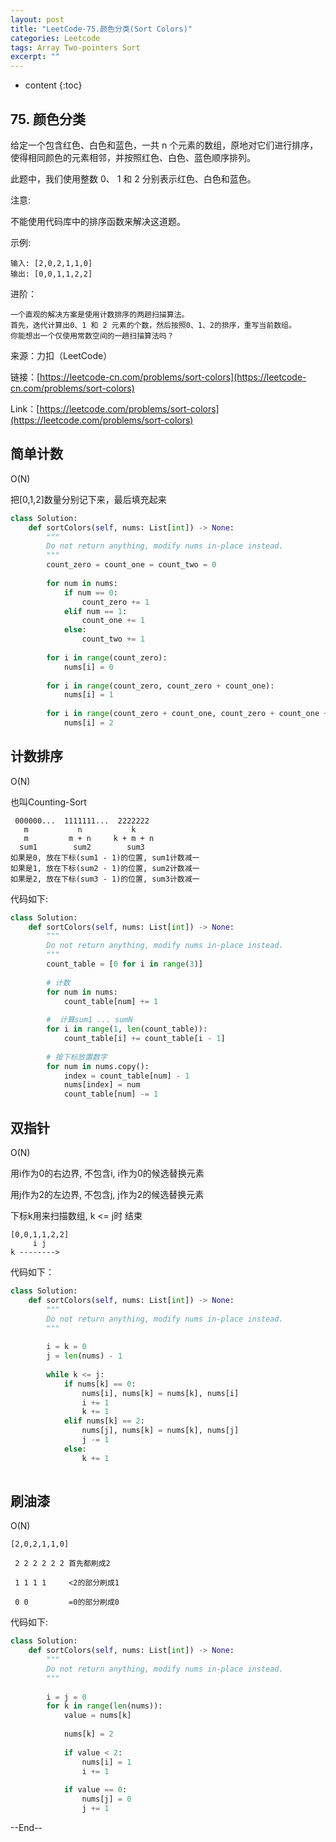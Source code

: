 ```yaml
---
layout: post
title: "LeetCode-75.颜色分类(Sort Colors)"
categories: Leetcode
tags: Array Two-pointers Sort
excerpt: ""
---
```


* content
{:toc}

## 75. 颜色分类

给定一个包含红色、白色和蓝色，一共 n 个元素的数组，原地对它们进行排序，使得相同颜色的元素相邻，并按照红色、白色、蓝色顺序排列。

此题中，我们使用整数 0、 1 和 2 分别表示红色、白色和蓝色。

注意:

不能使用代码库中的排序函数来解决这道题。

示例:

```
输入: [2,0,2,1,1,0]
输出: [0,0,1,1,2,2]
```

进阶：

```
一个直观的解决方案是使用计数排序的两趟扫描算法。
首先，迭代计算出0、1 和 2 元素的个数，然后按照0、1、2的排序，重写当前数组。
你能想出一个仅使用常数空间的一趟扫描算法吗？
```

来源：力扣（LeetCode）

链接：[https://leetcode-cn.com/problems/sort-colors](https://leetcode-cn.com/problems/sort-colors)

Link：[https://leetcode.com/problems/sort-colors](https://leetcode.com/problems/sort-colors)

## 简单计数

O(N)

把[0,1,2]数量分别记下来，最后填充起来

```python
class Solution:
    def sortColors(self, nums: List[int]) -> None:
        """
        Do not return anything, modify nums in-place instead.
        """
        count_zero = count_one = count_two = 0
        
        for num in nums:
            if num == 0:
                count_zero += 1
            elif num == 1:
                count_one += 1
            else:
                count_two += 1
            
        for i in range(count_zero):
            nums[i] = 0
            
        for i in range(count_zero, count_zero + count_one):
            nums[i] = 1
            
        for i in range(count_zero + count_one, count_zero + count_one + count_two):
            nums[i] = 2
```

## 计数排序

O(N)

也叫Counting-Sort

```
 000000...  1111111...  2222222
   m           n           k
   m         m + n     k + m + n
  sum1        sum2        sum3
如果是0, 放在下标(sum1 - 1)的位置, sum1计数减一
如果是1, 放在下标(sum2 - 1)的位置, sum2计数减一
如果是2, 放在下标(sum3 - 1)的位置, sum3计数减一
```
代码如下:

```python
class Solution:
    def sortColors(self, nums: List[int]) -> None:
        """
        Do not return anything, modify nums in-place instead.
        """
        count_table = [0 for i in range(3)]
        
        # 计数
        for num in nums:
            count_table[num] += 1
        
        #  计算sum1 ... sumN
        for i in range(1, len(count_table)):
            count_table[i] += count_table[i - 1]
            
        # 按下标放置数字
        for num in nums.copy():
            index = count_table[num] - 1
            nums[index] = num
            count_table[num] -= 1
```

## 双指针

O(N)

用i作为0的右边界, 不包含i, i作为0的候选替换元素

用j作为2的左边界, 不包含j, j作为2的候选替换元素

下标k用来扫描数组, k <= j时 结束

```
[0,0,1,1,2,2]
     i j
k -------->
```

代码如下：

```python
class Solution:
    def sortColors(self, nums: List[int]) -> None:
        """
        Do not return anything, modify nums in-place instead.
        """
        
        i = k = 0
        j = len(nums) - 1
        
        while k <= j:
            if nums[k] == 0:
                nums[i], nums[k] = nums[k], nums[i]
                i += 1
                k += 1
            elif nums[k] == 2:
                nums[j], nums[k] = nums[k], nums[j]
                j -= 1
            else:
                k += 1
        
```

## 刷油漆

O(N)

```
[2,0,2,1,1,0]

 2 2 2 2 2 2 首先都刷成2
 
 1 1 1 1     <2的部分刷成1

 0 0         =0的部分刷成0

```

代码如下:

```python
class Solution:
    def sortColors(self, nums: List[int]) -> None:
        """
        Do not return anything, modify nums in-place instead.
        """
        
        i = j = 0
        for k in range(len(nums)):
            value = nums[k]
            
            nums[k] = 2
            
            if value < 2:
                nums[i] = 1
                i += 1
                
            if value == 0:
                nums[j] = 0
                j += 1
```

--End--